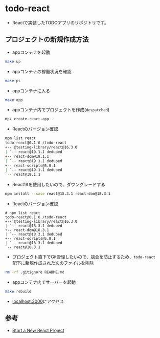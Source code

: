 # todo-react
- Reactで実装したTODOアプリのリポジトリです。

## プロジェクトの新規作成方法
- appコンテナを起動
```bash
make up
```
- appコンテナの稼働状況を確認
```bash
make ps
```
- appコンテナに入る
```bash
make app
```
- appコンテナ内でプロジェクトを作成(`despatched`)
```bash
npx create-react-app .
```
- Reactのバージョン確認
```bash
npm list react
todo-react@0.1.0 /todo-react
+-- @testing-library/react@16.3.0
| `-- react@19.1.1 deduped
+-- react-dom@19.1.1
| `-- react@19.1.1 deduped
+-- react-scripts@5.0.1
| `-- react@19.1.1 deduped
`-- react@19.1.1
```
- React18を使用したいので、ダウングレードする
```bash
npm install --save react@18.3.1 react-dom@18.3.1
```
- Reactのバージョン確認
```
# npm list react
todo-react@0.1.0 /todo-react
+-- @testing-library/react@16.3.0
| `-- react@18.3.1 deduped
+-- react-dom@18.3.1
| `-- react@18.3.1 deduped
+-- react-scripts@5.0.1
| `-- react@18.3.1 deduped
`-- react@18.3.1
```
- プロジェクト直下でGit管理したいので、競合を防止するため、`todo-react`配下に新規作成された次のファイルを削除
```bash
rm -rf .gitignore README.md
```
- appコンテナ内でサーバーを起動
```bash
make rebuild
```
- [localhost:3000](localhost:3000)にアクセス

## 参考
- [Start a New React Project](https://18.react.dev/learn/start-a-new-react-project)
